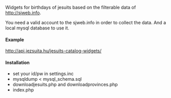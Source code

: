 Widgets for birthdays of jesuits based on the filterable data of http://sjweb.info. 

You need a valid account to the sjweb.info in order to collect the data. And a local mysql database to use it.

#### Example
http://api.jezsuita.hu/jesuits-catalog-widgets/

#### Installation
* set your id/pw in settings.inc
* mysqldump < mysql_schema.sql
* downloadjesuits.php and downloadprovinces.php
* index.php

